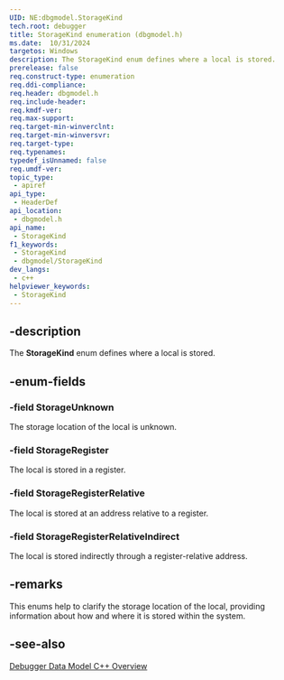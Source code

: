 ```yaml
---
UID: NE:dbgmodel.StorageKind
tech.root: debugger
title: StorageKind enumeration (dbgmodel.h)
ms.date:  10/31/2024
targetos: Windows
description: The StorageKind enum defines where a local is stored.  
prerelease: false
req.construct-type: enumeration
req.ddi-compliance: 
req.header: dbgmodel.h
req.include-header: 
req.kmdf-ver: 
req.max-support: 
req.target-min-winverclnt: 
req.target-min-winversvr: 
req.target-type: 
req.typenames: 
typedef_isUnnamed: false
req.umdf-ver: 
topic_type:
 - apiref
api_type:
 - HeaderDef
api_location:
 - dbgmodel.h
api_name:
 - StorageKind
f1_keywords:
 - StorageKind
 - dbgmodel/StorageKind
dev_langs:
 - c++
helpviewer_keywords:
 - StorageKind
---
```


## -description  
   
The **StorageKind** enum defines where a local is stored.  
   
## -enum-fields  
   
### -field StorageUnknown  
   
The storage location of the local is unknown.  
   
### -field StorageRegister  
   
The local is stored in a register.  
   
### -field StorageRegisterRelative  
   
The local is stored at an address relative to a register.  
   
### -field StorageRegisterRelativeIndirect  
   
The local is stored indirectly through a register-relative address.  
   
## -remarks  
   
This enums help to clarify the storage location of the local, providing information about how and where it is stored within the system. 

## -see-also

[Debugger Data Model C++ Overview](/windows-hardware/drivers/debugger/data-model-cpp-overview)

